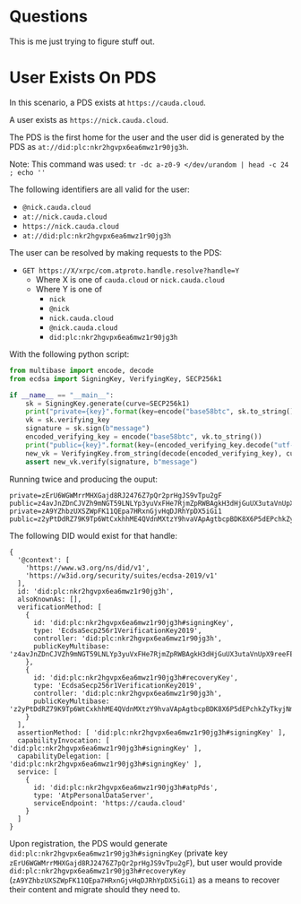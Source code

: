 # Questions

This is me just trying to figure stuff out.

# User Exists On PDS

In this scenario, a PDS exists at `https://cauda.cloud`.

A user exists as `https://nick.cauda.cloud`.

The PDS is the first home for the user and the user did is generated by the PDS as `at://did:plc:nkr2hgvpx6ea6mwz1r90jg3h`.

Note: This command was used: `tr -dc a-z0-9 </dev/urandom | head -c 24 ; echo ''`

The following identifiers are all valid for the user:

* `@nick.cauda.cloud`
* `at://nick.cauda.cloud`
* `https://nick.cauda.cloud`
* `at://did:plc:nkr2hgvpx6ea6mwz1r90jg3h`

The user can be resolved by making requests to the PDS:

* `GET https://X/xrpc/com.atproto.handle.resolve?handle=Y`
  * Where X is one of `cauda.cloud` or `nick.cauda.cloud`
  * Where Y is one of
    * `nick`
    * `@nick`
    * `nick.cauda.cloud`
    * `@nick.cauda.cloud`
    * `did:plc:nkr2hgvpx6ea6mwz1r90jg3h`

With the following python script:

```python
from multibase import encode, decode
from ecdsa import SigningKey, VerifyingKey, SECP256k1

if __name__ == "__main__":
    sk = SigningKey.generate(curve=SECP256k1)
    print("private={key}".format(key=encode("base58btc", sk.to_string()).decode("utf-8")))
    vk = sk.verifying_key
    signature = sk.sign(b"message")
    encoded_verifying_key = encode("base58btc", vk.to_string())
    print("public={key}".format(key=(encoded_verifying_key.decode("utf-8"))))
    new_vk = VerifyingKey.from_string(decode(encoded_verifying_key), curve=SECP256k1)
    assert new_vk.verify(signature, b"message")
```

Running twice and producing the ouput:

```
private=zErU6WGWMrrMHXGajd8RJ2476Z7pQr2prHgJS9vTpu2gF
public=z4avJnZDnCJVZh9mNGT59LNLYp3yuVxFHe7RjmZpRWBAgkH3dHjGuUX3utaVnUpX9reeFEcumjr9cW7Fiw9VfMmZH
private=zA9YZhbzUXSZWpFK11QEpa7HRxnGjvHqDJRhYpDX5iGi1
public=z2yPtDdRZ79K9Tp6WtCxkhhME4QVdnMXtzY9hvaVApAgtbcpBDK8X6P5dEPchkZyTkyjNmyJdMSZvmqViXRzfvk3H
```

The following DID would exist for that handle:

```
{
  '@context': [
    'https://www.w3.org/ns/did/v1',
    'https://w3id.org/security/suites/ecdsa-2019/v1'
  ],
  id: 'did:plc:nkr2hgvpx6ea6mwz1r90jg3h',
  alsoKnownAs: [],
  verificationMethod: [
    {
      id: 'did:plc:nkr2hgvpx6ea6mwz1r90jg3h#signingKey',
      type: 'EcdsaSecp256r1VerificationKey2019',
      controller: 'did:plc:nkr2hgvpx6ea6mwz1r90jg3h',
      publicKeyMultibase: 'z4avJnZDnCJVZh9mNGT59LNLYp3yuVxFHe7RjmZpRWBAgkH3dHjGuUX3utaVnUpX9reeFEcumjr9cW7Fiw9VfMmZH'
    },
    {
      id: 'did:plc:nkr2hgvpx6ea6mwz1r90jg3h#recoveryKey',
      type: 'EcdsaSecp256r1VerificationKey2019',
      controller: 'did:plc:nkr2hgvpx6ea6mwz1r90jg3h',
      publicKeyMultibase: 'z2yPtDdRZ79K9Tp6WtCxkhhME4QVdnMXtzY9hvaVApAgtbcpBDK8X6P5dEPchkZyTkyjNmyJdMSZvmqViXRzfvk3H'
    }
  ],
  assertionMethod: [ 'did:plc:nkr2hgvpx6ea6mwz1r90jg3h#signingKey' ],
  capabilityInvocation: [ 'did:plc:nkr2hgvpx6ea6mwz1r90jg3h#signingKey' ],
  capabilityDelegation: [ 'did:plc:nkr2hgvpx6ea6mwz1r90jg3h#signingKey' ],
  service: [
    {
      id: 'did:plc:nkr2hgvpx6ea6mwz1r90jg3h#atpPds',
      type: 'AtpPersonalDataServer',
      serviceEndpoint: 'https://cauda.cloud'
    }
  ]
}
```

Upon registration, the PDS would generate `did:plc:nkr2hgvpx6ea6mwz1r90jg3h#signingKey` (private key `zErU6WGWMrrMHXGajd8RJ2476Z7pQr2prHgJS9vTpu2gF`), but user would provide `did:plc:nkr2hgvpx6ea6mwz1r90jg3h#recoveryKey` (`zA9YZhbzUXSZWpFK11QEpa7HRxnGjvHqDJRhYpDX5iGi1`) as a means to recover their content and migrate should they need to.
